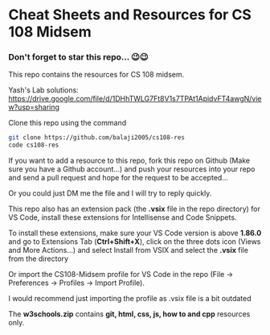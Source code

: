 # Cheat Sheets and Resources for CS 108 Midsem

### Don't forget to star this repo... 😉😉

This repo contains the resources for CS 108 midsem.

Yash's Lab solutions: https://drive.google.com/file/d/1DHhTWLG7Ft8V1s7TPAt1ApidvFT4awgN/view?usp=sharing

Clone this repo using the command

```bash
git clone https://github.com/balaji2005/cs108-res
code cs108-res
```

If you want to add a resource to this repo, fork this repo on Github (Make sure you have a Github account...) and push your resources into your repo and send a pull request and hope for the request to be accepted...

Or you could just DM me the file and I will try to reply quickly.

This repo also has an extension pack (the __.vsix__ file in the repo directory) for VS Code, install these extensions for Intellisense and Code Snippets.

To install these extensions, make sure your VS Code version is above __1.86.0__ and go to Extensions Tab (__Ctrl+Shift+X__), click on the three dots icon (Views and More Actions...) and select Install from VSIX and select the __.vsix__ file from the directory

Or import the CS108-Midsem profile for VS Code in the repo (File -> Preferences -> Profiles -> Import Profile).

I would recommend just importing the profile as .vsix file is a bit outdated

The **w3schools.zip** contains __git, html, css, js, how to and cpp__ resources only.
